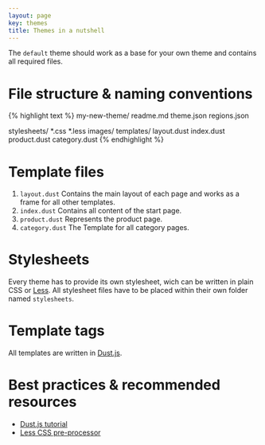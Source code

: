 ```yaml
---
layout: page
key: themes
title: Themes in a nutshell
---
```


The `default` theme should work as a base for your own theme and contains all required files.

# File structure & naming conventions

{% highlight text %}
my-new-theme/
  readme.md
  theme.json
  regions.json

  stylesheets/
    *.css
    *.less
  images/
  templates/
    layout.dust
    index.dust
    product.dust
    category.dust
{% endhighlight %}

# Template files

1. `layout.dust` Contains the main layout of each page and works as a frame for all other templates.
2. `index.dust` Contains all content of the start page.
3. `product.dust` Represents the product page.
4. `category.dust` The Template for all category pages.

# Stylesheets

Every theme has to provide its own stylesheet, wich can be written in plain CSS or [Less][less]. All stylesheet files have to be placed within their own folder named `stylesheets`.

# Template tags

All templates are written in [Dust.js][dust].

# Best practices & recommended resources

* [Dust.js tutorial][dust]
* [Less CSS pre-processor][less]

[dust]: https://github.com/linkedin/dustjs/wiki/Dust-Tutorial "Dust Tutorial"
[less]: http://lesscss.org/ "Less CSS"
